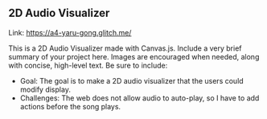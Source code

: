 ## 2D Audio Visualizer

Link: https://a4-yaru-gong.glitch.me/

This is a 2D Audio Visualizer made with Canvas.js. 
Include a very brief summary of your project here. Images are encouraged when needed, along with concise, high-level text. Be sure to include:

- Goal: The goal is to make a 2D audio visualizer that the users could modify display.
- Challenges: The web does not allow audio to auto-play, so I have to add actions before the song plays.
